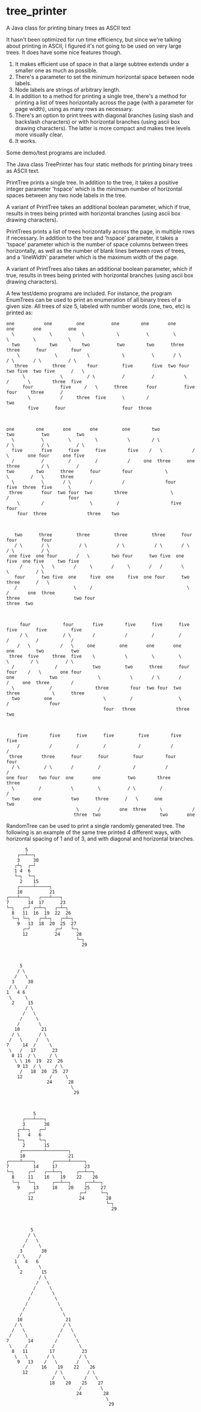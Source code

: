 # tree_printer
A Java class for printing binary trees as ASCII text

It hasn't been optimized for run time efficiency, but since we're talking about printing in ASCII, I figured it's not going to be used on very large trees.  It does have some nice features though.

 1. It makes efficient use of space in that a large subtree extends under a smaller one as much as possible.
 2. There's a parameter to set the minimum horizontal space between node labels.
 3. Node labels are strings of arbitrary length.
 4. In addition to a method for printing a single tree, there's a method for printing a list of trees horizontally across the page (with a parameter for page width), using as many rows as necessary.
 5. There's an option to print trees with diagonal branches (using slash and backslash characters) or with horizontal branches (using ascii box drawing characters). The latter is more compact and makes tree levels more visually clear.
 6. It works.

Some demo/test programs are included.

The Java class TreePrinter has four static methods for printing binary trees as ASCII text.

PrintTree prints a single tree.  In addition to the tree, it takes a positive integer parameter 'hspace' which is the minimum number of horizontal spaces between any two node labels in the tree.

A variant of PrintTree takes an additional boolean parameter, which if true, results in trees being printed with horizontal branches (using ascii box drawing characters).

PrintTrees prints a list of trees horizontally across the page, in multiple rows if necessary.  In addition to the tree and 'hspace' parameter, it takes a 'tspace' parameter which is the number of space columns between trees horizontally, as well as the number of blank lines between rows of trees, and a 'lineWidth' parameter which is the maximum width of the page.

A variant of PrintTrees also takes an additional boolean parameter, which if true, results in trees being printed with horizontal branches (using ascii box drawing characters).

A few test/demo programs are included.  For instance, the program EnumTrees can be used to print an enumeration of all binary trees of a given size.  All trees of size 5, labeled with number words (one, two, etc) is printed as:

```
one           one         one          one        one       one         one       one          one      
  \             \           \            \          \         \           \         \            \      
  two           two         two          two        two      three       three      four         four   
    \             \           \            \          \       / \         / \       / \          / \    
   three         three        four         five       five  two four    two five  two five      /   \   
      \             \         / \          /          /           \         /       \        three  five
      four          five     /   \      three       four          five    four     three      /         
        \           /     three  five      \        /                                       two         
        five      four                     four  three                                                  



one        one       one       one         one        two             two          two          two   
  \          \         \         \           \        / \             / \          / \          / \   
  five       five      five      five        five    /   \           /   \       one four     one five
  /          /         /         /           /     one  three      one  three        / \          /   
two        two      three      four        four            \               \        /   \      three  
  \          \       / \       /           /               four            five  three  five      \   
 three       four  two four  two        three                \             /                      four
    \        /                 \         /                   five        four                         
    four  three               three    two                                                            



   two      three         three         three         three      four      four         four  
   / \       / \           / \           / \           / \       / \       / \          / \   
 one five  one four       /   \        two four      two five  one five  one five     two five
     /       \   \       /     \       /     \       /   /       \         \          / \     
   four      two five  one     five  one     five  one four      two      three      /   \    
   /                     \     /                                   \       /       one  three 
three                    two four                                 three  two                  



     four            four       five        five      five      five      five       five         five
     / \             / \        /           /         /         /         /          /            /   
    /   \           /   \     one         one       one       one       one        two          two   
 three  five     three  five    \           \         \         \         \        / \          / \   
  /               /             two         two      three      four      four    /   \       one four
one             two               \           \       / \       /         /     one  three        /   
  \             /                three        four  two four  two      three            \      three  
  two         one                   \         /                 \       /               four          
                                    four   three               three  two                             



    five        five      five      five         five        five          five
    /           /         /         /            /           /             /   
 three       three      four      four         four        four          four  
  / \         / \       /         /            /           /             /     
one four    two four  one       one          two        three         three    
  \         /           \         \          / \         /             /       
  two     one           two      three      /   \      one           two       
                          \       /       one  three     \           /         
                         three  two                      two       one         
```
RandomTree can be used to print a single randomly generated tree.  The following is an example of the same tree printed 4 different ways, with horizontal spacing of 1 and of 3, and with diagonal and horizontal branches.

```
       5                      
    ┌──┴──┐                   
    3     30                  
   ┌┴┐  ┌─┘                   
   1 4  6                     
   └─┐  └─┐                   
     2    15                  
    ┌─────┴─────┐             
    10          21            
┌───┴───┐   ┌───┴───┐         
7       14  17      23        
└─┐   ┌─┘ ┌─┴─┐   ┌─┴─┐       
  8   11  16  19  22  26      
  └─┐ └─┐   ┌─┴─┐   ┌─┴─┐     
    9   13  18  20  25  27    
      ┌─┘         ┌─┘   └─┐   
      12          24      28  
                          └─┐ 
                            29



     5                     
    / \                    
   /   \                   
  3     30                 
 / \   /                   
1   4 6                    
 \     \                   
  2     15                 
       / \                 
      /   \                
     /     \               
    /       \              
   10        21            
  / \       / \            
 /   \     /   \           
7     14  /     \          
 \   /   17      23        
  8 11  / \     / \        
   \ \ 16  19  22  26      
    9 13  / \     / \      
     /   18  20  25  27    
    12          /     \    
               24      28  
                        \  
                         29



          5                              
      ┌───┴───┐                          
      3       30                         
    ┌─┴─┐   ┌─┘                          
    1   4   6                            
    └─┐     └─┐                          
      2       15                         
     ┌────────┴────────┐                 
     10                21                
┌────┴────┐      ┌─────┴─────┐           
7         14     17          23          
└─┐     ┌─┘   ┌──┴──┐     ┌──┴──┐        
  8     11    16    19    22    26       
  └─┐   └─┐      ┌──┴──┐     ┌──┴──┐     
    9     13     18    20    25    27    
        ┌─┘                ┌─┘     └─┐   
        12                 24        28  
                                     └─┐ 
                                       29



         5                              
        / \                             
       /   \                            
      /     \                           
     3       30                         
    / \     /                           
   1   4   6                            
    \       \                           
     2       15                         
            / \                         
           /   \                        
          /     \                       
         /       \                      
        /         \                     
       /           \                    
      /             \                   
     /               \                  
    10                21                
   / \               / \                
  /   \             /   \               
 /     \           /     \              
7       14        /       \             
 \     /         /         \            
  8   11        17          23          
   \   \       / \         / \          
    9   13    /   \       /   \         
       /     16    19    22    26       
      12          / \         / \       
                 /   \       /   \      
                18    20    25    27    
                           /       \    
                          24        28  
                                     \  
                                      29

```

